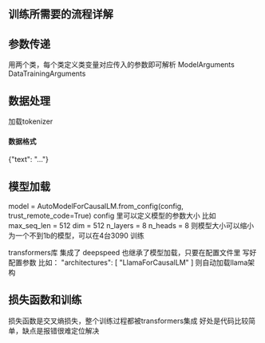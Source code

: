 ## 训练所需要的流程详解


## 参数传递
用两个类，每个类定义类变量对应传入的参数即可解析
ModelArguments
DataTrainingArguments


## 数据处理
加载tokenizer
#### 数据格式
{"text": "..."}

## 模型加载
model = AutoModelForCausalLM.from_config(config, trust_remote_code=True)
config 里可以定义模型的参数大小
比如 max_seq_len = 512
    dim = 512
    n_layers = 8
    n_heads = 8
则模型大小可以缩小为一个不到1b的模型，可以在4台3090 训练

transformers库 集成了 deepspeed 也继承了模型加载，只要在配置文件里
写好配置参数 比如：
  "architectures": [
    "LlamaForCausalLM"
  ]
则自动加载llama架构

## 损失函数和训练
损失函数是交叉熵损失，整个训练过程都被transformers集成
好处是代码比较简单，缺点是报错很难定位解决

